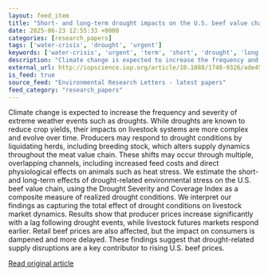 ```yaml
---
layout: feed_item
title: "Short- and long-term drought impacts on the U.S. beef value chain"
date: 2025-06-23 12:55:33 +0000
categories: [research_papers]
tags: ['water-crisis', 'drought', 'urgent']
keywords: ['water-crisis', 'urgent', 'term', 'short', 'drought', 'long']
description: "Climate change is expected to increase the frequency and severity of extreme weather events such as droughts"
external_url: http://iopscience.iop.org/article/10.1088/1748-9326/ade45d
is_feed: true
source_feed: "Environmental Research Letters - latest papers"
feed_category: "research_papers"
---
```


Climate change is expected to increase the frequency and severity of extreme weather events such as droughts. While droughts are known to reduce crop yields, their impacts on livestock systems are more complex and evolve over time. Producers may respond to drought conditions by liquidating herds, including breeding stock, which alters supply dynamics throughout the meat value chain. These shifts may occur through multiple, overlapping channels, including increased feed costs and direct physiological effects on animals such as heat stress. We estimate the short- and long-term effects of drought-related environmental stress on the U.S. beef value chain, using the Drought Severity and Coverage Index as a composite measure of realized drought conditions. We interpret our findings as capturing the total effect of drought conditions on livestock market dynamics. Results show that producer prices increase significantly with a lag following drought events, while livestock futures markets respond earlier. Retail beef prices are also affected, but the impact on consumers is dampened and more delayed. These findings suggest that drought-related supply disruptions are a key contributor to rising U.S. beef prices.

[Read original article](http://iopscience.iop.org/article/10.1088/1748-9326/ade45d)
